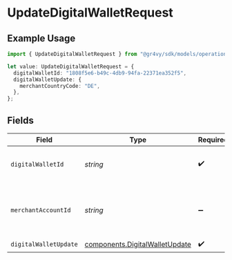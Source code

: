 # UpdateDigitalWalletRequest

## Example Usage

```typescript
import { UpdateDigitalWalletRequest } from "@gr4vy/sdk/models/operations";

let value: UpdateDigitalWalletRequest = {
  digitalWalletId: "1808f5e6-b49c-4db9-94fa-22371ea352f5",
  digitalWalletUpdate: {
    merchantCountryCode: "DE",
  },
};
```

## Fields

| Field                                                                            | Type                                                                             | Required                                                                         | Description                                                                      | Example                                                                          |
| -------------------------------------------------------------------------------- | -------------------------------------------------------------------------------- | -------------------------------------------------------------------------------- | -------------------------------------------------------------------------------- | -------------------------------------------------------------------------------- |
| `digitalWalletId`                                                                | *string*                                                                         | :heavy_check_mark:                                                               | The ID of the digital wallet to edit.                                            | 1808f5e6-b49c-4db9-94fa-22371ea352f5                                             |
| `merchantAccountId`                                                              | *string*                                                                         | :heavy_minus_sign:                                                               | The ID of the merchant account to use for this request.                          |                                                                                  |
| `digitalWalletUpdate`                                                            | [components.DigitalWalletUpdate](../../models/components/digitalwalletupdate.md) | :heavy_check_mark:                                                               | N/A                                                                              |                                                                                  |